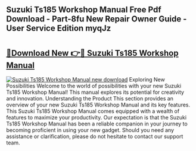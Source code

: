 ## Suzuki Ts185 Workshop Manual Free Pdf Download - Part-8fu New Repair Owner Guide - User Service Edition myqJz

# <h2><a href="http://cf1300.oget.top/?id=Suzuki+Ts185+Workshop+Manual">🔗Download New 👉🔴 Suzuki Ts185 Workshop Manual</a></h2>

[![Suzuki Ts185 Workshop Manual new download](https://i.imgur.com/5g1atiW.png)](http://cf1300.oget.top/?id=Suzuki+Ts185+Workshop+Manual)
Exploring New Possibilities Welcome to the world of possibilities with your new Suzuki Ts185 Workshop Manual! This manual explores its potential for creativity and innovation. Understanding the Product This section provides an overview of your new Suzuki Ts185 Workshop Manual and its key features. This Suzuki Ts185 Workshop Manual comes equipped with a wealth of features to maximize your productivity. Our expectation is that the Suzuki Ts185 Workshop Manual has been a reliable companion in your journey to becoming proficient in using your new gadget. Should you need any assistance or clarification, please do not hesitate to contact our support team.
